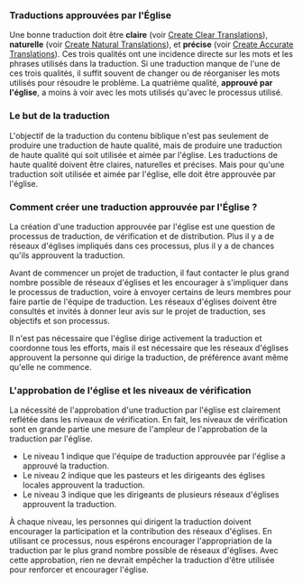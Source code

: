 ### Traductions approuvées par l'Église

Une bonne traduction doit être **claire** (voir [Create Clear Translations](../guidelines-clear/01.md)), **naturelle** (voir [Create Natural Translations](../guidelines-natural/01.md)), et **précise** (voir [Create Accurate Translations](../guidelines-accurate/01.md)). Ces trois qualités ont une incidence directe sur les mots et les phrases utilisés dans la traduction. Si une traduction manque de l'une de ces trois qualités, il suffit souvent de changer ou de réorganiser les mots utilisés pour résoudre le problème. La quatrième qualité, **approuvé par l'église**, a moins à voir avec les mots utilisés qu'avec le processus utilisé.

### Le but de la traduction

L'objectif de la traduction du contenu biblique n'est pas seulement de produire une traduction de haute qualité, mais de produire une traduction de haute qualité qui soit utilisée et aimée par l'église. Les traductions de haute qualité doivent être claires, naturelles et précises. Mais pour qu'une traduction soit utilisée et aimée par l'église, elle doit être approuvée par l'église.

### Comment créer une traduction approuvée par l'Église ?

La création d'une traduction approuvée par l'église est une question de processus de traduction, de vérification et de distribution. Plus il y a de réseaux d'églises impliqués dans ces processus, plus il y a de chances qu'ils approuvent la traduction.

Avant de commencer un projet de traduction, il faut contacter le plus grand nombre possible de réseaux d'églises et les encourager à s'impliquer dans le processus de traduction, voire à envoyer certains de leurs membres pour faire partie de l'équipe de traduction. Les réseaux d'églises doivent être consultés et invités à donner leur avis sur le projet de traduction, ses objectifs et son processus.

Il n'est pas nécessaire que l'église dirige activement la traduction et coordonne tous les efforts, mais il est nécessaire que les réseaux d'églises approuvent la personne qui dirige la traduction, de préférence avant même qu'elle ne commence.

### L'approbation de l'église et les niveaux de vérification

La nécessité de l'approbation d'une traduction par l'église est clairement reflétée dans les niveaux de vérification. En fait, les niveaux de vérification sont en grande partie une mesure de l'ampleur de l'approbation de la traduction par l'église.

* Le niveau 1 indique que l'équipe de traduction approuvée par l'église a approuvé la traduction.
* Le niveau 2 indique que les pasteurs et les dirigeants des églises locales approuvent la traduction.
* Le niveau 3 indique que les dirigeants de plusieurs réseaux d'églises approuvent la traduction.

À chaque niveau, les personnes qui dirigent la traduction doivent encourager la participation et la contribution des réseaux d'églises. En utilisant ce processus, nous espérons encourager l'appropriation de la traduction par le plus grand nombre possible de réseaux d'églises. Avec cette approbation, rien ne devrait empêcher la traduction d'être utilisée pour renforcer et encourager l'église.

